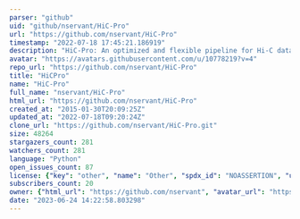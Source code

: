 ```yaml
---
parser: "github"
uid: "github/nservant/HiC-Pro"
url: "https://github.com/nservant/HiC-Pro"
timestamp: "2022-07-18 17:45:21.186919"
description: "HiC-Pro: An optimized and flexible pipeline for Hi-C data processing"
avatar: "https://avatars.githubusercontent.com/u/10778219?v=4"
repo_url: "https://github.com/nservant/HiC-Pro"
title: "HiCPro"
name: "HiC-Pro"
full_name: "nservant/HiC-Pro"
html_url: "https://github.com/nservant/HiC-Pro"
created_at: "2015-01-30T20:09:25Z"
updated_at: "2022-07-18T09:20:24Z"
clone_url: "https://github.com/nservant/HiC-Pro.git"
size: 48264
stargazers_count: 281
watchers_count: 281
language: "Python"
open_issues_count: 87
license: {"key": "other", "name": "Other", "spdx_id": "NOASSERTION", "url": null, "node_id": "MDc6TGljZW5zZTA="}
subscribers_count: 20
owner: {"html_url": "https://github.com/nservant", "avatar_url": "https://avatars.githubusercontent.com/u/10778219?v=4", "login": "nservant", "type": "User"}
date: "2023-06-24 14:22:58.803298"
---
```

